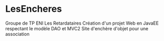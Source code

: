 # LesEncheres
Groupe de TP ENI 
Les Retardataires
Création d'un projet Web en JavaEE respectant le modèle DAO et MVC2
Site d'enchère d'objet pour une association

